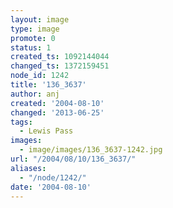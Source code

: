 ```yaml
---
layout: image
type: image
promote: 0
status: 1
created_ts: 1092144044
changed_ts: 1372159451
node_id: 1242
title: '136_3637'
author: anj
created: '2004-08-10'
changed: '2013-06-25'
tags:
  - Lewis Pass
images:
  - image/images/136_3637-1242.jpg
url: "/2004/08/10/136_3637/"
aliases:
  - "/node/1242/"
date: '2004-08-10'
---
```


